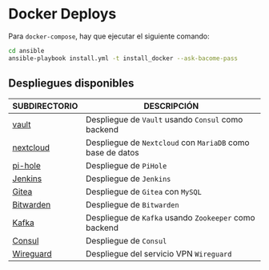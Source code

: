 # Docker Deploys

Para `docker-compose`, hay que ejecutar el siguiente comando:

```bash
cd ansible
ansible-playbook install.yml -t install_docker --ask-bacome-pass
```

## Despliegues disponibles

| **SUBDIRECTORIO** | **DESCRIPCIÓN** |
|-------------------|-----------------|
| [vault](vault/) | Despliegue de `Vault` usando `Consul` como backend |
| [nextcloud](nextcloud/) | Despliegue de `Nextcloud` con `MariaDB` como base de datos |
| [pi-hole](pihole/) | Despliegue de `PiHole` |
| [Jenkins](jenkins/) | Despliegue de `Jenkins` |
| [Gitea](gitea/) | Despliegue de `Gitea` con `MySQL` |
| [Bitwarden](bitwarden/) | Despliegue de `Bitwarden` |
| [Kafka](kafka/) | Despliegue de `Kafka` usando `Zookeeper` como backend |
| [Consul](consul/) | Despliegue de `Consul` |
| [Wireguard](wireguard/) | Despliegue del servicio VPN `Wireguard` |
